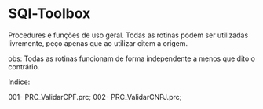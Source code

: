 # SQl-Toolbox
Procedures e funções de uso geral.
Todas as rotinas podem ser utilizadas livremente, peço apenas que ao utilizar citem a origem.

obs: Todas as rotinas funcionam de forma independente a menos que dito o contrário.

Indice:

001- PRC_ValidarCPF.prc;
002- PRC_ValidarCNPJ.prc;


